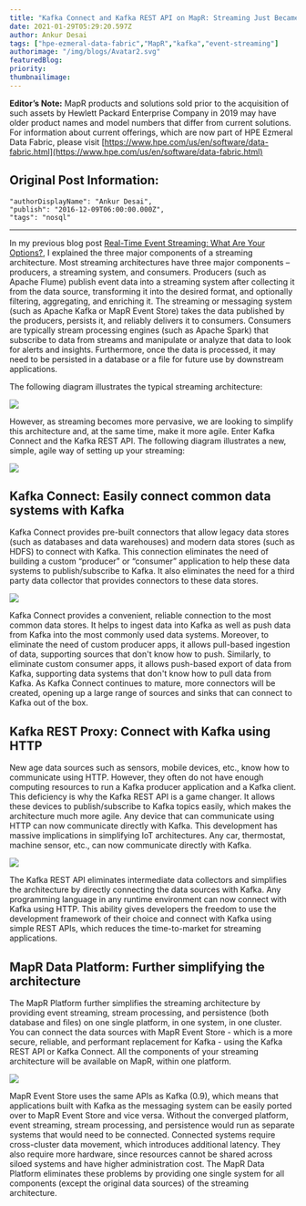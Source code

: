 ```yaml
---
title: "Kafka Connect and Kafka REST API on MapR: Streaming Just Became a Whole Lot Easier!"
date: 2021-01-29T05:29:20.597Z
author: Ankur Desai 
tags: ["hpe-ezmeral-data-fabric","MapR","kafka","event-streaming"]
authorimage: "/img/blogs/Avatar2.svg"
featuredBlog:
priority:
thumbnailimage:
---
```

**Editor’s Note:** MapR products and solutions sold prior to the acquisition of such assets by Hewlett Packard Enterprise Company in 2019 may have older product names and model numbers that differ from current solutions. For information about current offerings, which are now part of HPE Ezmeral Data Fabric, please visit [https://www.hpe.com/us/en/software/data-fabric.html](https://www.hpe.com/us/en/software/data-fabric.html)

## Original Post Information:

```
"authorDisplayName": "Ankur Desai",
"publish": "2016-12-09T06:00:00.000Z",
"tags": "nosql"
```
---
In my previous blog post [Real-Time Event Streaming: What Are Your Options?](https://developer.hpe.com/blog/LOV2B97WzAiAzmYlY17y/real-time-event-streaming-what-are-your-options), I explained the three major components of a streaming architecture. Most streaming architectures have three major components – producers, a streaming system, and consumers. Producers (such as Apache Flume) publish event data into a streaming system after collecting it from the data source, transforming it into the desired format, and optionally filtering, aggregating, and enriching it. The streaming or messaging system (such as Apache Kafka or MapR Event Store) takes the data published by the producers, persists it, and reliably delivers it to consumers. Consumers are typically stream processing engines (such as Apache Spark) that subscribe to data from streams and manipulate or analyze that data to look for alerts and insights. Furthermore, once the data is processed, it may need to be persisted in a database or a file for future use by downstream applications.

The following diagram illustrates the typical streaming architecture:

![](https://hpe-developer-portal.s3.amazonaws.com/uploads/media/2021/1/picture1-1611898227918.png)

However, as streaming becomes more pervasive, we are looking to simplify this architecture and, at the same time, make it more agile. Enter Kafka Connect and the Kafka REST API. The following diagram illustrates a new, simple, agile way of setting up your streaming:

![](https://hpe-developer-portal.s3.amazonaws.com/uploads/media/2021/1/picture2-1611898241971.png)

## Kafka Connect: Easily connect common data systems with Kafka

Kafka Connect provides pre-built connectors that allow legacy data stores (such as databases and data warehouses) and modern data stores (such as HDFS) to connect with Kafka. This connection eliminates the need of building a custom “producer” or “consumer” application to help these data systems to publish/subscribe to Kafka. It also eliminates the need for a third party data collector that provides connectors to these data stores.

![](https://hpe-developer-portal.s3.amazonaws.com/uploads/media/2021/1/picture3-1611898250133.png)

Kafka Connect provides a convenient, reliable connection to the most common data stores. It helps to ingest data into Kafka as well as push data from Kafka into the most commonly used data systems. Moreover, to eliminate the need of custom producer apps, it allows pull-based ingestion of data, supporting sources that don't know how to push. Similarly, to eliminate custom consumer apps, it allows push-based export of data from Kafka, supporting data systems that don't know how to pull data from Kafka. As Kafka Connect continues to mature, more connectors will be created, opening up a large range of sources and sinks that can connect to Kafka out of the box.

## Kafka REST Proxy: Connect with Kafka using HTTP

New age data sources such as sensors, mobile devices, etc., know how to communicate using HTTP. However, they often do not have enough computing resources to run a Kafka producer application and a Kafka client. This deficiency is why the Kafka REST API is a game changer. It allows these devices to publish/subscribe to Kafka topics easily, which makes the architecture much more agile. Any device that can communicate using HTTP can now communicate directly with Kafka. This development has massive implications in simplifying IoT architectures. Any car, thermostat, machine sensor, etc., can now communicate directly with Kafka.

![](https://hpe-developer-portal.s3.amazonaws.com/uploads/media/2021/1/picture4-1611898257677.png)

The Kafka REST API eliminates intermediate data collectors and simplifies the architecture by directly connecting the data sources with Kafka. Any programming language in any runtime environment can now connect with Kafka using HTTP. This ability gives developers the freedom to use the development framework of their choice and connect with Kafka using simple REST APIs, which reduces the time-to-market for streaming applications.

## MapR Data Platform: Further simplifying the architecture

The MapR Platform further simplifies the streaming architecture by providing event streaming, stream processing, and persistence (both database and files) on one single platform, in one system, in one cluster. You can connect the data sources with MapR Event Store - which is a more secure, reliable, and performant replacement for Kafka - using the Kafka REST API or Kafka Connect. All the components of your streaming architecture will be available on MapR, within one platform.

![](https://hpe-developer-portal.s3.amazonaws.com/uploads/media/2021/1/picture5-1611898264954.png)

MapR Event Store uses the same APIs as Kafka (0.9), which means that applications built with Kafka as the messaging system can be easily ported over to MapR Event Store and vice versa. Without the converged platform, event streaming, stream processing, and persistence would run as separate systems that would need to be connected. Connected systems require cross-cluster data movement, which introduces additional latency. They also require more hardware, since resources cannot be shared across siloed systems and have higher administration cost. The MapR Data Platform eliminates these problems by providing one single system for all components (except the original data sources) of the streaming architecture.

